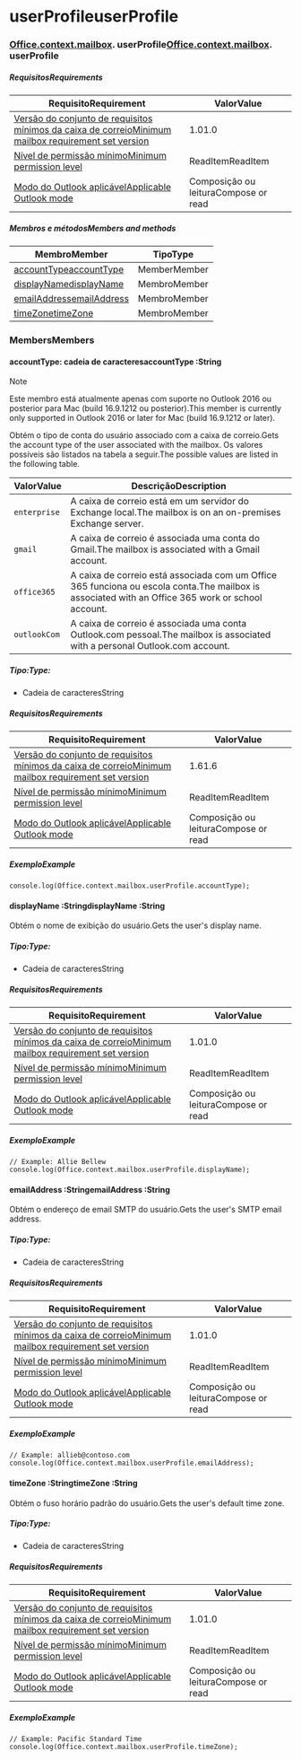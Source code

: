 
# <a name="userprofile"></a><span data-ttu-id="fde84-101">userProfile</span><span class="sxs-lookup"><span data-stu-id="fde84-101">userProfile</span></span>

### <span data-ttu-id="fde84-p101">[Office](Office.md)[.context](Office.context.md)[.mailbox](Office.context.mailbox.md). userProfile</span><span class="sxs-lookup"><span data-stu-id="fde84-p101">[Office](Office.md)[.context](Office.context.md)[.mailbox](Office.context.mailbox.md). userProfile</span></span>

##### <a name="requirements"></a><span data-ttu-id="fde84-104">Requisitos</span><span class="sxs-lookup"><span data-stu-id="fde84-104">Requirements</span></span>

|<span data-ttu-id="fde84-105">Requisito</span><span class="sxs-lookup"><span data-stu-id="fde84-105">Requirement</span></span>| <span data-ttu-id="fde84-106">Valor</span><span class="sxs-lookup"><span data-stu-id="fde84-106">Value</span></span>|
|---|---|
|[<span data-ttu-id="fde84-107">Versão do conjunto de requisitos mínimos da caixa de correio</span><span class="sxs-lookup"><span data-stu-id="fde84-107">Minimum mailbox requirement set version</span></span>](/javascript/office/requirement-sets/outlook-api-requirement-sets)| <span data-ttu-id="fde84-108">1.0</span><span class="sxs-lookup"><span data-stu-id="fde84-108">1.0</span></span>|
|[<span data-ttu-id="fde84-109">Nível de permissão mínimo</span><span class="sxs-lookup"><span data-stu-id="fde84-109">Minimum permission level</span></span>](https://docs.microsoft.com/outlook/add-ins/understanding-outlook-add-in-permissions)| <span data-ttu-id="fde84-110">ReadItem</span><span class="sxs-lookup"><span data-stu-id="fde84-110">ReadItem</span></span>|
|[<span data-ttu-id="fde84-111">Modo do Outlook aplicável</span><span class="sxs-lookup"><span data-stu-id="fde84-111">Applicable Outlook mode</span></span>](https://docs.microsoft.com/outlook/add-ins/#extension-points)| <span data-ttu-id="fde84-112">Composição ou leitura</span><span class="sxs-lookup"><span data-stu-id="fde84-112">Compose or read</span></span>|

##### <a name="members-and-methods"></a><span data-ttu-id="fde84-113">Membros e métodos</span><span class="sxs-lookup"><span data-stu-id="fde84-113">Members and methods</span></span>

| <span data-ttu-id="fde84-114">Membro</span><span class="sxs-lookup"><span data-stu-id="fde84-114">Member</span></span> | <span data-ttu-id="fde84-115">Tipo</span><span class="sxs-lookup"><span data-stu-id="fde84-115">Type</span></span> |
|--------|------|
| [<span data-ttu-id="fde84-116">accountType</span><span class="sxs-lookup"><span data-stu-id="fde84-116">accountType</span></span>](#accounttype-string) | <span data-ttu-id="fde84-117">Member</span><span class="sxs-lookup"><span data-stu-id="fde84-117">Member</span></span> |
| [<span data-ttu-id="fde84-118">displayName</span><span class="sxs-lookup"><span data-stu-id="fde84-118">displayName</span></span>](#displayname-string) | <span data-ttu-id="fde84-119">Membro</span><span class="sxs-lookup"><span data-stu-id="fde84-119">Member</span></span> |
| [<span data-ttu-id="fde84-120">emailAddress</span><span class="sxs-lookup"><span data-stu-id="fde84-120">emailAddress</span></span>](#emailaddress-string) | <span data-ttu-id="fde84-121">Membro</span><span class="sxs-lookup"><span data-stu-id="fde84-121">Member</span></span> |
| [<span data-ttu-id="fde84-122">timeZone</span><span class="sxs-lookup"><span data-stu-id="fde84-122">timeZone</span></span>](#timezone-string) | <span data-ttu-id="fde84-123">Membro</span><span class="sxs-lookup"><span data-stu-id="fde84-123">Member</span></span> |

### <a name="members"></a><span data-ttu-id="fde84-124">Members</span><span class="sxs-lookup"><span data-stu-id="fde84-124">Members</span></span>

####  <a name="accounttype-string"></a><span data-ttu-id="fde84-125">accountType: cadeia de caracteres</span><span class="sxs-lookup"><span data-stu-id="fde84-125">accountType :String</span></span>

> [!NOTE]
> <span data-ttu-id="fde84-126">Este membro está atualmente apenas com suporte no Outlook 2016 ou posterior para Mac (build 16.9.1212 ou posterior).</span><span class="sxs-lookup"><span data-stu-id="fde84-126">This member is currently only supported in Outlook 2016 or later for Mac (build 16.9.1212 or later).</span></span>

<span data-ttu-id="fde84-127">Obtém o tipo de conta do usuário associado com a caixa de correio.</span><span class="sxs-lookup"><span data-stu-id="fde84-127">Gets the account type of the user associated with the mailbox.</span></span> <span data-ttu-id="fde84-128">Os valores possíveis são listados na tabela a seguir.</span><span class="sxs-lookup"><span data-stu-id="fde84-128">The possible values are listed in the following table.</span></span>

| <span data-ttu-id="fde84-129">Valor</span><span class="sxs-lookup"><span data-stu-id="fde84-129">Value</span></span> | <span data-ttu-id="fde84-130">Descrição</span><span class="sxs-lookup"><span data-stu-id="fde84-130">Description</span></span> |
|-------|-------------|
| `enterprise` | <span data-ttu-id="fde84-131">A caixa de correio está em um servidor do Exchange local.</span><span class="sxs-lookup"><span data-stu-id="fde84-131">The mailbox is on an on-premises Exchange server.</span></span> |
| `gmail` | <span data-ttu-id="fde84-132">A caixa de correio é associada uma conta do Gmail.</span><span class="sxs-lookup"><span data-stu-id="fde84-132">The mailbox is associated with a Gmail account.</span></span> |
| `office365` | <span data-ttu-id="fde84-133">A caixa de correio está associada com um Office 365 funciona ou escola conta.</span><span class="sxs-lookup"><span data-stu-id="fde84-133">The mailbox is associated with an Office 365 work or school account.</span></span> |
| `outlookCom` | <span data-ttu-id="fde84-134">A caixa de correio é associada uma conta Outlook.com pessoal.</span><span class="sxs-lookup"><span data-stu-id="fde84-134">The mailbox is associated with a personal Outlook.com account.</span></span> |

##### <a name="type"></a><span data-ttu-id="fde84-135">Tipo:</span><span class="sxs-lookup"><span data-stu-id="fde84-135">Type:</span></span>

*   <span data-ttu-id="fde84-136">Cadeia de caracteres</span><span class="sxs-lookup"><span data-stu-id="fde84-136">String</span></span>

##### <a name="requirements"></a><span data-ttu-id="fde84-137">Requisitos</span><span class="sxs-lookup"><span data-stu-id="fde84-137">Requirements</span></span>

|<span data-ttu-id="fde84-138">Requisito</span><span class="sxs-lookup"><span data-stu-id="fde84-138">Requirement</span></span>| <span data-ttu-id="fde84-139">Valor</span><span class="sxs-lookup"><span data-stu-id="fde84-139">Value</span></span>|
|---|---|
|[<span data-ttu-id="fde84-140">Versão do conjunto de requisitos mínimos da caixa de correio</span><span class="sxs-lookup"><span data-stu-id="fde84-140">Minimum mailbox requirement set version</span></span>](/javascript/office/requirement-sets/outlook-api-requirement-sets)| <span data-ttu-id="fde84-141">1.6</span><span class="sxs-lookup"><span data-stu-id="fde84-141">1.6</span></span> |
|[<span data-ttu-id="fde84-142">Nível de permissão mínimo</span><span class="sxs-lookup"><span data-stu-id="fde84-142">Minimum permission level</span></span>](https://docs.microsoft.com/outlook/add-ins/understanding-outlook-add-in-permissions)| <span data-ttu-id="fde84-143">ReadItem</span><span class="sxs-lookup"><span data-stu-id="fde84-143">ReadItem</span></span>|
|[<span data-ttu-id="fde84-144">Modo do Outlook aplicável</span><span class="sxs-lookup"><span data-stu-id="fde84-144">Applicable Outlook mode</span></span>](https://docs.microsoft.com/outlook/add-ins/#extension-points)| <span data-ttu-id="fde84-145">Composição ou leitura</span><span class="sxs-lookup"><span data-stu-id="fde84-145">Compose or read</span></span>|

##### <a name="example"></a><span data-ttu-id="fde84-146">Exemplo</span><span class="sxs-lookup"><span data-stu-id="fde84-146">Example</span></span>

```
console.log(Office.context.mailbox.userProfile.accountType);
```

####  <a name="displayname-string"></a><span data-ttu-id="fde84-147">displayName :String</span><span class="sxs-lookup"><span data-stu-id="fde84-147">displayName :String</span></span>

<span data-ttu-id="fde84-148">Obtém o nome de exibição do usuário.</span><span class="sxs-lookup"><span data-stu-id="fde84-148">Gets the user's display name.</span></span>

##### <a name="type"></a><span data-ttu-id="fde84-149">Tipo:</span><span class="sxs-lookup"><span data-stu-id="fde84-149">Type:</span></span>

*   <span data-ttu-id="fde84-150">Cadeia de caracteres</span><span class="sxs-lookup"><span data-stu-id="fde84-150">String</span></span>

##### <a name="requirements"></a><span data-ttu-id="fde84-151">Requisitos</span><span class="sxs-lookup"><span data-stu-id="fde84-151">Requirements</span></span>

|<span data-ttu-id="fde84-152">Requisito</span><span class="sxs-lookup"><span data-stu-id="fde84-152">Requirement</span></span>| <span data-ttu-id="fde84-153">Valor</span><span class="sxs-lookup"><span data-stu-id="fde84-153">Value</span></span>|
|---|---|
|[<span data-ttu-id="fde84-154">Versão do conjunto de requisitos mínimos da caixa de correio</span><span class="sxs-lookup"><span data-stu-id="fde84-154">Minimum mailbox requirement set version</span></span>](/javascript/office/requirement-sets/outlook-api-requirement-sets)| <span data-ttu-id="fde84-155">1.0</span><span class="sxs-lookup"><span data-stu-id="fde84-155">1.0</span></span>|
|[<span data-ttu-id="fde84-156">Nível de permissão mínimo</span><span class="sxs-lookup"><span data-stu-id="fde84-156">Minimum permission level</span></span>](https://docs.microsoft.com/outlook/add-ins/understanding-outlook-add-in-permissions)| <span data-ttu-id="fde84-157">ReadItem</span><span class="sxs-lookup"><span data-stu-id="fde84-157">ReadItem</span></span>|
|[<span data-ttu-id="fde84-158">Modo do Outlook aplicável</span><span class="sxs-lookup"><span data-stu-id="fde84-158">Applicable Outlook mode</span></span>](https://docs.microsoft.com/outlook/add-ins/#extension-points)| <span data-ttu-id="fde84-159">Composição ou leitura</span><span class="sxs-lookup"><span data-stu-id="fde84-159">Compose or read</span></span>|

##### <a name="example"></a><span data-ttu-id="fde84-160">Exemplo</span><span class="sxs-lookup"><span data-stu-id="fde84-160">Example</span></span>

```
// Example: Allie Bellew
console.log(Office.context.mailbox.userProfile.displayName);
```

####  <a name="emailaddress-string"></a><span data-ttu-id="fde84-161">emailAddress :String</span><span class="sxs-lookup"><span data-stu-id="fde84-161">emailAddress :String</span></span>

<span data-ttu-id="fde84-162">Obtém o endereço de email SMTP do usuário.</span><span class="sxs-lookup"><span data-stu-id="fde84-162">Gets the user's SMTP email address.</span></span>

##### <a name="type"></a><span data-ttu-id="fde84-163">Tipo:</span><span class="sxs-lookup"><span data-stu-id="fde84-163">Type:</span></span>

*   <span data-ttu-id="fde84-164">Cadeia de caracteres</span><span class="sxs-lookup"><span data-stu-id="fde84-164">String</span></span>

##### <a name="requirements"></a><span data-ttu-id="fde84-165">Requisitos</span><span class="sxs-lookup"><span data-stu-id="fde84-165">Requirements</span></span>

|<span data-ttu-id="fde84-166">Requisito</span><span class="sxs-lookup"><span data-stu-id="fde84-166">Requirement</span></span>| <span data-ttu-id="fde84-167">Valor</span><span class="sxs-lookup"><span data-stu-id="fde84-167">Value</span></span>|
|---|---|
|[<span data-ttu-id="fde84-168">Versão do conjunto de requisitos mínimos da caixa de correio</span><span class="sxs-lookup"><span data-stu-id="fde84-168">Minimum mailbox requirement set version</span></span>](/javascript/office/requirement-sets/outlook-api-requirement-sets)| <span data-ttu-id="fde84-169">1.0</span><span class="sxs-lookup"><span data-stu-id="fde84-169">1.0</span></span>|
|[<span data-ttu-id="fde84-170">Nível de permissão mínimo</span><span class="sxs-lookup"><span data-stu-id="fde84-170">Minimum permission level</span></span>](https://docs.microsoft.com/outlook/add-ins/understanding-outlook-add-in-permissions)| <span data-ttu-id="fde84-171">ReadItem</span><span class="sxs-lookup"><span data-stu-id="fde84-171">ReadItem</span></span>|
|[<span data-ttu-id="fde84-172">Modo do Outlook aplicável</span><span class="sxs-lookup"><span data-stu-id="fde84-172">Applicable Outlook mode</span></span>](https://docs.microsoft.com/outlook/add-ins/#extension-points)| <span data-ttu-id="fde84-173">Composição ou leitura</span><span class="sxs-lookup"><span data-stu-id="fde84-173">Compose or read</span></span>|

##### <a name="example"></a><span data-ttu-id="fde84-174">Exemplo</span><span class="sxs-lookup"><span data-stu-id="fde84-174">Example</span></span>

```
// Example: allieb@contoso.com
console.log(Office.context.mailbox.userProfile.emailAddress);
```

####  <a name="timezone-string"></a><span data-ttu-id="fde84-175">timeZone :String</span><span class="sxs-lookup"><span data-stu-id="fde84-175">timeZone :String</span></span>

<span data-ttu-id="fde84-176">Obtém o fuso horário padrão do usuário.</span><span class="sxs-lookup"><span data-stu-id="fde84-176">Gets the user's default time zone.</span></span>

##### <a name="type"></a><span data-ttu-id="fde84-177">Tipo:</span><span class="sxs-lookup"><span data-stu-id="fde84-177">Type:</span></span>

*   <span data-ttu-id="fde84-178">Cadeia de caracteres</span><span class="sxs-lookup"><span data-stu-id="fde84-178">String</span></span>

##### <a name="requirements"></a><span data-ttu-id="fde84-179">Requisitos</span><span class="sxs-lookup"><span data-stu-id="fde84-179">Requirements</span></span>

|<span data-ttu-id="fde84-180">Requisito</span><span class="sxs-lookup"><span data-stu-id="fde84-180">Requirement</span></span>| <span data-ttu-id="fde84-181">Valor</span><span class="sxs-lookup"><span data-stu-id="fde84-181">Value</span></span>|
|---|---|
|[<span data-ttu-id="fde84-182">Versão do conjunto de requisitos mínimos da caixa de correio</span><span class="sxs-lookup"><span data-stu-id="fde84-182">Minimum mailbox requirement set version</span></span>](/javascript/office/requirement-sets/outlook-api-requirement-sets)| <span data-ttu-id="fde84-183">1.0</span><span class="sxs-lookup"><span data-stu-id="fde84-183">1.0</span></span>|
|[<span data-ttu-id="fde84-184">Nível de permissão mínimo</span><span class="sxs-lookup"><span data-stu-id="fde84-184">Minimum permission level</span></span>](https://docs.microsoft.com/outlook/add-ins/understanding-outlook-add-in-permissions)| <span data-ttu-id="fde84-185">ReadItem</span><span class="sxs-lookup"><span data-stu-id="fde84-185">ReadItem</span></span>|
|[<span data-ttu-id="fde84-186">Modo do Outlook aplicável</span><span class="sxs-lookup"><span data-stu-id="fde84-186">Applicable Outlook mode</span></span>](https://docs.microsoft.com/outlook/add-ins/#extension-points)| <span data-ttu-id="fde84-187">Composição ou leitura</span><span class="sxs-lookup"><span data-stu-id="fde84-187">Compose or read</span></span>|

##### <a name="example"></a><span data-ttu-id="fde84-188">Exemplo</span><span class="sxs-lookup"><span data-stu-id="fde84-188">Example</span></span>

```
// Example: Pacific Standard Time
console.log(Office.context.mailbox.userProfile.timeZone);
```